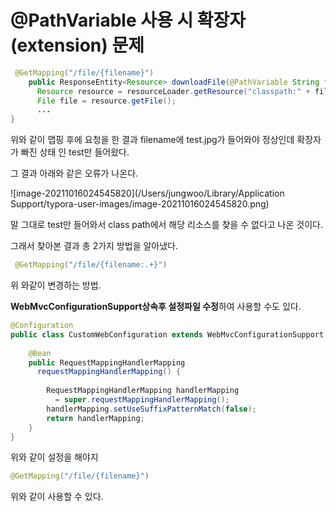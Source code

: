 # @PathVariable 사용 시 확장자(extension) 문제



```java
 @GetMapping("/file/{filename}")
    public ResponseEntity<Resource> downloadFile(@PathVariable String filename) throws IOException {
      Resource resource = resourceLoader.getResource("classpath:" + filename);
      File file = resource.getFile();
      ...
}
```

위와 같이 맵핑 후에 요청을 한 결과 filename에 test.jpg가 들어와야 정상인데 확장자가 빠진 상태 인 test만 들어왔다.

그 결과 아래와 같은 오류가 나온다.

![image-20211016024545820](/Users/jungwoo/Library/Application Support/typora-user-images/image-20211016024545820.png)

말 그대로 test만 들어와서 class path에서 해당 리소스를 찾을 수 없다고 나온 것이다.



그래서 찾아본 결과 총 2가지 방법을 알아냈다.

```java
 @GetMapping("/file/{filename:.+}")
```

위 와같이 변경하는 방법.



**WebMvcConfigurationSupport상속후 설정파일 수정**하여 사용할 수도 있다.

```java
@Configuration
public class CustomWebConfiguration extends WebMvcConfigurationSupport {
     
    @Bean
    public RequestMappingHandlerMapping 
      requestMappingHandlerMapping() {
  
        RequestMappingHandlerMapping handlerMapping
          = super.requestMappingHandlerMapping();
        handlerMapping.setUseSuffixPatternMatch(false);
        return handlerMapping;
    }
}
```

위와 같이 설정을 해야지



```java
@GetMapping("/file/{filename}")
```

위와 같이 사용할 수 있다.